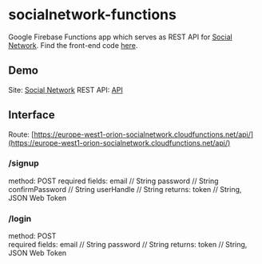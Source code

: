 # socialnetwork-functions
Google Firebase Functions app which serves as REST API for [Social Network](https://bit.ly/2ABep1S). Find the front-end code [here](https://bit.ly/37z0jtT).

## Demo
Site: [Social Network](https://bit.ly/2ABep1S)
REST API: [API](https://europe-west1-orion-socialnetwork.cloudfunctions.net/api/)

## Interface
Route: [https://europe-west1-orion-socialnetwork.cloudfunctions.net/api/](https://europe-west1-orion-socialnetwork.cloudfunctions.net/api/)

### /signup 
method: POST
required fields: 
    email             // String
    password          // String   
    confirmPassword   // String
    userHandle        // String
returns:
    token             // String, JSON Web Token 
    
### /login 
method: POST    
required fields: 
    email             // String
    password          // String 
returns:
    token             // String, JSON Web Token 
